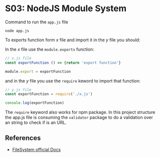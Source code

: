 S03: NodeJS Module System
=

Command to run the `app.js` file

```
node app.js
```

To exports function form _x_ file and import it in the _y_ file you should:

In the _x_ file use the `module.exports` function:

```js
// x.js file
const exportFunction () => {return 'export function'}

module.export = exportFunction
```

and in the _y_ file you use the `require` keword to import that function:

```js
// y.js file
const exportFunction = require('./x.js')

console.log(exportFunction)
```

The `require` keyword also works for npm package. In this project structure the app.js file is consuming the `validator` package to do a validation over an string to check if is an URL.

References
-
+ [FileSystem official Docs](https://nodejs.org/dist/latest-v10.x/docs/api/fs.html)